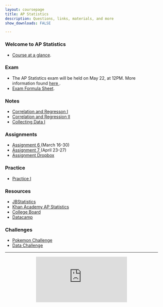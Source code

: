 ```yaml
---
layout: coursepage
title: AP Statistics
description: Questions, links, materials, and more
show_downloads: FALSE

---
```

### Welcome to AP Statistics
* <a href="https://MerrickMath.github.io/APStatistics/StatsTopics.pdf"> Course at a glance</a>.

### Exam 
* The AP Statistics exam will be held on May 22, at 12PM. More information found <a href="https://MerrickMath.github.io/APStatistics/exam2020.pdf"> here </a>.
* <a href="https://MerrickMath.github.io/APStatistics/FormulaSheets.pdf"> Exam Formula Sheet</a>.

### Notes 
* <a href="https://github.com/MerrickMath/MerrickMath.github.io/blob/master/APStatistics/Notes/Correlation%20and%20Regression.pdf"> Correlation and Regresson I</a>
* <a href="https://github.com/MerrickMath/MerrickMath.github.io/blob/master/APStatistics/Notes/Correlation%20and%20Regression%202.pdf"> Correlation and Regression II</a>
* <a href="https://github.com/MerrickMath/MerrickMath.github.io/blob/master/APStatistics/Notes/collectingdata1.pdf"> Collecting Data I </a>

### Assignments
* <a href="https://MerrickMath.github.io/APStatistics/assignment6.pdf"> Assignment 6 </a> (March 16-30) 
* <a href="https://MerrickMath.github.io/APStatistics/Assignments/Assignment%207.pdf"> Assignment 7 </a> (April 23-27) 
* <a href="https://docs.google.com/forms/d/e/1FAIpQLScXmZFZJ5-1mWDZmzPoqg5YrWaF-CSFYX_UupotY9yPE7rlNQ/viewform?usp=sf_link"> Assignment Dropbox </a>  

### Practice 
* <a href="https://MerrickMath.github.io/APStatistics/Notes/practice1.pdf"> Practice I </a> 

### Resources
* <a href="https://www.jbstatistics.com"> JBStatistics </a> 
* <a href="https://www.khanacademy.org/math/ap-statistics"> Khan Academy AP Statistics </a> 
* <a href="https://apcentral.collegeboard.org"> College Board </a> 
* <a href="https://datacamp.com"> Datacamp </a> 


### Challenges
* <a href="https://merrickmath.github.io/MerrickMath.github.io-PokemonChallenge/"> Pokemon Challenge </a> 
* <a href="https://MerrickMath.github.io/APStatistics/DataChallenge.pdf"> Data Challenge </a> 

---


<p align="center"> 
  <iframe src="https://www.youtube.com/embed/8idr1WZ1A7Q" frameborder="0" allow="accelerometer; autoplay; encrypted-media; gyroscope; picture-in-picture" allowfullscreen class="vid"></iframe> </p>
